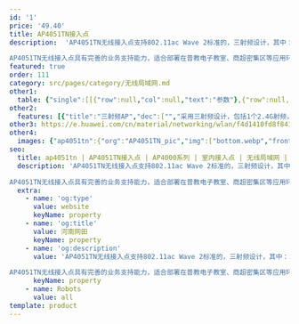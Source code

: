 ```yaml
---
id: '1'
price: '49.40'
title: AP4051TN接入点
description:  'AP4051TN无线接入点支持802.11ac Wave 2标准的，三射频设计，其中：2.4G频段支持2×2 MIMO和2条空间流；5G频段两个射频，一个5G射频支持2×2 MIMO和2条空间流，另外一个5G射频支持4×4 MIMO和4条空间流。

AP4051TN无线接入点具有完善的业务支持能力，适合部署在普教电子教室、商超密集区等应用环境。'
featured: true
order: 111
category: src/pages/category/无线局域网.md
other1: 
  table: {"single":[[{"row":null,"col":null,"text":"参数"},{"row":null,"col":null,"text":"AP4051TN"}],[{"row":null,"col":null,"text":"尺寸（长×宽×高）"},{"row":null,"col":null,"text":"220mm×220mm×52mm"}],[{"row":null,"col":null,"text":"电源输入"},{"row":null,"col":null,"text":"DC：42.5V~57V  \nPoE供电：满足802.3at以太网供电标准，并支持双PoE供电备份"}],[{"row":null,"col":null,"text":"最大功耗"},{"row":null,"col":null,"text":"22W（不含USB）\n说明：实际最大功耗遵照不同国家和地区法规而有所不同。"}],[{"row":null,"col":null,"text":"可同时在线的用户数量"},{"row":null,"col":null,"text":"768"}],[{"row":null,"col":null,"text":"最大发射功率"},{"row":null,"col":null,"text":"2.4G:  23dBm（组合功率）\n5G-1:  22dBm（组合功率）\n5G-2:  23dBm（组合功率）\n说明：实际发射功率遵照不同国家和地区法规而有所不同。"}],[{"row":null,"col":null,"text":"MIMO:空间流"},{"row":null,"col":null,"text":"4×4:4   整机8条流 "}],[{"row":null,"col":null,"text":"无线协议"},{"row":null,"col":null,"text":"802.11a/b/g/n/ac/ac wave2"}],[{"row":null,"col":null,"text":"最高速率"},{"row":null,"col":null,"text":"3Gbps"}]]}
other2:
  features: [{"title":"三射频AP","dec":["","采用三射频设计，包括1个2.4G射频，2个5G射频，并发用户提升50%",""]},{"title":"内置抗干扰模块","dec":["","同频干扰降低80%，性能提升30%",""]},{"title":"云管理","dec":["","可通过华为云管理平台对AP设备及业务进行管理和运维，节省网络运维成本",""]}]
other3: https://e.huawei.com/cn/material/networking/wlan/f4d1410fd8f8412296956d1450702d8d
other4:
  images: {"ap4051tn":{"org":"AP4051TN_pic","img":["bottom.webp","front.webp","front_left.webp","front_right.webp","rear_top.webp","top.webp"]}}
seo:
  title: ap4051tn | AP4051TN接入点 | AP4000系列 | 室内接入点 | 无线局域网 | 企业网络
  description: 'AP4051TN无线接入点支持802.11ac Wave 2标准的，三射频设计，其中：2.4G频段支持2×2 MIMO和2条空间流；5G频段两个射频，一个5G射频支持2×2 MIMO和2条空间流，另外一个5G射频支持4×4 MIMO和4条空间流。

AP4051TN无线接入点具有完善的业务支持能力，适合部署在普教电子教室、商超密集区等应用环境。'
  extra:
    - name: 'og:type'
      value: website
      keyName: property
    - name: 'og:title'
      value: 河南网田
      keyName: property
    - name: 'og:description'
      value: 'AP4051TN无线接入点支持802.11ac Wave 2标准的，三射频设计，其中：2.4G频段支持2×2 MIMO和2条空间流；5G频段两个射频，一个5G射频支持2×2 MIMO和2条空间流，另外一个5G射频支持4×4 MIMO和4条空间流。

AP4051TN无线接入点具有完善的业务支持能力，适合部署在普教电子教室、商超密集区等应用环境。'
      keyName: property
    - name: Robots
      value: all
template: product
---
```

